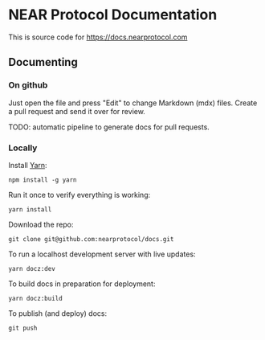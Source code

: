 # NEAR Protocol Documentation

This is source code for https://docs.nearprotocol.com

## Documenting

### On github

Just open the file and press "Edit" to change Markdown (mdx) files.
Create a pull request and send it over for review.

TODO: automatic pipeline to generate docs for pull requests.

### Locally

Install [Yarn](https://www.yarnpkg.com):

`npm install -g yarn`

Run it once to verify everything is working:

    yarn install


Download the repo:

    git clone git@github.com:nearprotocol/docs.git

To run a localhost development server with live updates:

    yarn docz:dev

To build docs in preparation for deployment:

    yarn docz:build

To publish (and deploy) docs:

    git push
